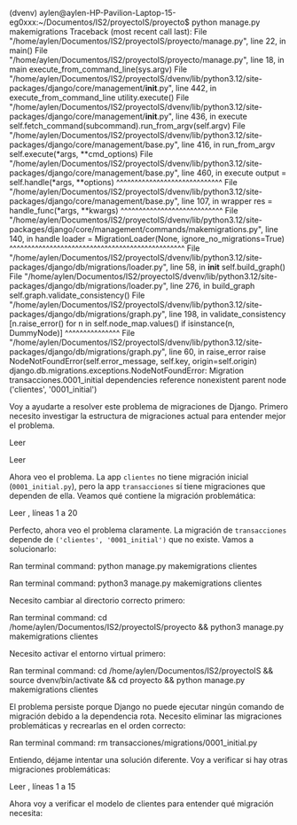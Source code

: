 (dvenv) aylen@aylen-HP-Pavilion-Laptop-15-eg0xxx:~/Documentos/IS2/proyectoIS/proyecto$ python manage.py makemigrations
Traceback (most recent call last):
  File "/home/aylen/Documentos/IS2/proyectoIS/proyecto/manage.py", line 22, in <module>
    main()
  File "/home/aylen/Documentos/IS2/proyectoIS/proyecto/manage.py", line 18, in main
    execute_from_command_line(sys.argv)
  File "/home/aylen/Documentos/IS2/proyectoIS/dvenv/lib/python3.12/site-packages/django/core/management/__init__.py", line 442, in execute_from_command_line
    utility.execute()
  File "/home/aylen/Documentos/IS2/proyectoIS/dvenv/lib/python3.12/site-packages/django/core/management/__init__.py", line 436, in execute
    self.fetch_command(subcommand).run_from_argv(self.argv)
  File "/home/aylen/Documentos/IS2/proyectoIS/dvenv/lib/python3.12/site-packages/django/core/management/base.py", line 416, in run_from_argv
    self.execute(*args, **cmd_options)
  File "/home/aylen/Documentos/IS2/proyectoIS/dvenv/lib/python3.12/site-packages/django/core/management/base.py", line 460, in execute
    output = self.handle(*args, **options)
             ^^^^^^^^^^^^^^^^^^^^^^^^^^^^^
  File "/home/aylen/Documentos/IS2/proyectoIS/dvenv/lib/python3.12/site-packages/django/core/management/base.py", line 107, in wrapper
    res = handle_func(*args, **kwargs)
          ^^^^^^^^^^^^^^^^^^^^^^^^^^^^
  File "/home/aylen/Documentos/IS2/proyectoIS/dvenv/lib/python3.12/site-packages/django/core/management/commands/makemigrations.py", line 140, in handle
    loader = MigrationLoader(None, ignore_no_migrations=True)
             ^^^^^^^^^^^^^^^^^^^^^^^^^^^^^^^^^^^^^^^^^^^^^^^^
  File "/home/aylen/Documentos/IS2/proyectoIS/dvenv/lib/python3.12/site-packages/django/db/migrations/loader.py", line 58, in __init__
    self.build_graph()
  File "/home/aylen/Documentos/IS2/proyectoIS/dvenv/lib/python3.12/site-packages/django/db/migrations/loader.py", line 276, in build_graph
    self.graph.validate_consistency()
  File "/home/aylen/Documentos/IS2/proyectoIS/dvenv/lib/python3.12/site-packages/django/db/migrations/graph.py", line 198, in validate_consistency
    [n.raise_error() for n in self.node_map.values() if isinstance(n, DummyNode)]
     ^^^^^^^^^^^^^^^
  File "/home/aylen/Documentos/IS2/proyectoIS/dvenv/lib/python3.12/site-packages/django/db/migrations/graph.py", line 60, in raise_error
    raise NodeNotFoundError(self.error_message, self.key, origin=self.origin)
django.db.migrations.exceptions.NodeNotFoundError: Migration transacciones.0001_initial dependencies reference nonexistent parent node ('clientes', '0001_initial')


Voy a ayudarte a resolver este problema de migraciones de Django. Primero necesito investigar la estructura de migraciones actual para entender mejor el problema. 

Leer [](file:///home/aylen/Documentos/IS2/proyectoIS/proyecto/clientes/migrations)

Leer [](file:///home/aylen/Documentos/IS2/proyectoIS/proyecto/transacciones/migrations)

Ahora veo el problema. La app `clientes` no tiene migración inicial (`0001_initial.py`), pero la app `transacciones` sí tiene migraciones que dependen de ella. Veamos qué contiene la migración problemática: 

Leer [](file:///home/aylen/Documentos/IS2/proyectoIS/proyecto/transacciones/migrations/0001_initial.py#1-1), líneas 1 a 20

Perfecto, ahora veo el problema claramente. La migración de `transacciones` depende de `('clientes', '0001_initial')` que no existe. Vamos a solucionarlo: 

Ran terminal command: python manage.py makemigrations clientes

Ran terminal command: python3 manage.py makemigrations clientes

Necesito cambiar al directorio correcto primero: 

Ran terminal command: cd /home/aylen/Documentos/IS2/proyectoIS/proyecto && python3 manage.py makemigrations clientes

Necesito activar el entorno virtual primero: 

Ran terminal command: cd /home/aylen/Documentos/IS2/proyectoIS && source dvenv/bin/activate && cd proyecto && python manage.py makemigrations clientes

El problema persiste porque Django no puede ejecutar ningún comando de migración debido a la dependencia rota. Necesito eliminar las migraciones problemáticas y recrearlas en el orden correcto: 

Ran terminal command: rm transacciones/migrations/0001_initial.py

Entiendo, déjame intentar una solución diferente. Voy a verificar si hay otras migraciones problemáticas: 

Leer [](file:///home/aylen/Documentos/IS2/proyectoIS/proyecto/transacciones/migrations/0002_initial.py#1-1), líneas 1 a 15

Ahora voy a verificar el modelo de clientes para entender qué migración necesita: 
